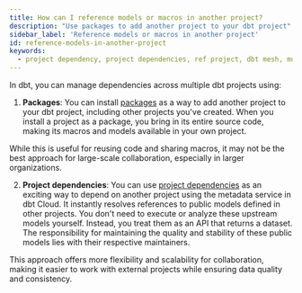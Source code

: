 ```yaml
---
title: How can I reference models or macros in another project?
description: "Use packages to add another project to your dbt project"
sidebar_label: 'Reference models or macros in another project'
id: reference-models-in-another-project
keywords: 
  - project dependency, project dependencies, ref project, dbt mesh, multi-project, mesh, cross-project dependencies
---
```


In dbt, you can manage dependencies across multiple dbt projects using:

1. **Packages**: You can install [packages](/docs/build/packages) as a way to add another project to your dbt project, including other projects you've created. When you install a project as a package, you bring in its entire source code, making its macros and models available in your own project.

While this is useful for reusing code and sharing macros, it may not be the best approach for large-scale collaboration, especially in larger organizations.

2. **Project dependencies**: You can use [project dependencies](/docs/collaborate/govern/project-dependencies) as an exciting way to depend on another project using the metadata service in dbt Cloud. It instantly resolves references to public models defined in other projects. You don't need to execute or analyze these upstream models yourself. Instead, you treat them as an API that returns a dataset. The responsibility for maintaining the quality and stability of these public models lies with their respective maintainers.

This approach offers more flexibility and scalability for collaboration, making it easier to work with external projects while ensuring data quality and consistency.


 
